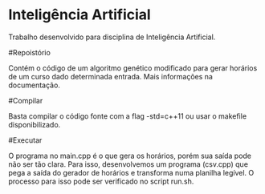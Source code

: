 # Inteligência Artificial

Trabalho desenvolvido para disciplina de Inteligência Artificial.

#Repoistório

Contém o código de um algoritmo genético modificado para gerar horários
de um curso dado determinada entrada. Mais informações na documentação.

#Compilar

Basta compilar o código fonte com a flag -std=c++11 ou usar o makefile
disponibilizado.

#Executar

O programa no main.cpp é o que gera os horários, porém sua saída pode
não ser tão clara. Para isso, desenvolvemos um programa (csv.cpp) que
pega a saída do gerador de horários e transforma numa planilha legível.
O processo para isso pode ser verificado no script run.sh.